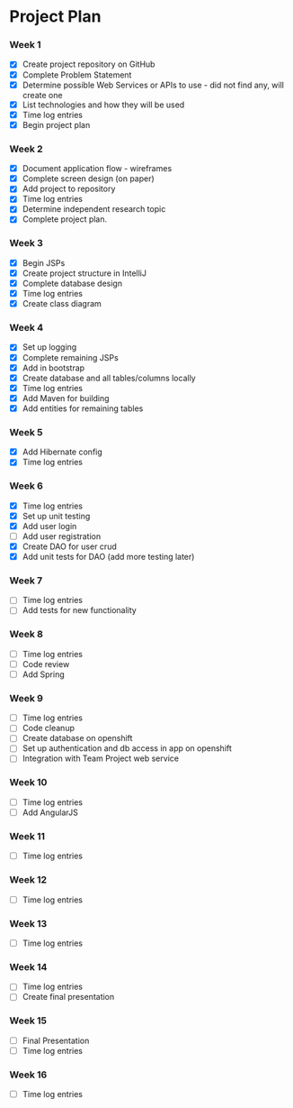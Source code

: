# Project Plan

### Week 1
- [X] Create project repository on GitHub
- [X] Complete Problem Statement
- [X] Determine possible Web Services or APIs to use - did not find any, will create one
- [X] List technologies and how they will be used
- [X] Time log entries
- [X] Begin project plan

### Week 2
- [X] Document application flow - wireframes
- [X] Complete screen design (on paper)
- [X] Add project to repository
- [X] Time log entries
- [X] Determine independent research topic
- [X] Complete project plan.

### Week 3
- [X] Begin JSPs
- [X] Create project structure in IntelliJ
- [X] Complete database design
- [X] Time log entries
- [X] Create class diagram

### Week 4
- [X] Set up logging
- [X] Complete remaining JSPs
- [X] Add in bootstrap
- [X] Create database and all tables/columns locally
- [X] Time log entries
- [X] Add Maven for building
- [X] Add entities for remaining tables

### Week 5
- [X] Add Hibernate config
- [X] Time log entries

### Week 6
- [X] Time log entries
- [X] Set up unit testing
- [X] Add user login  
- [ ] Add user registration
- [X] Create DAO for user crud
- [X] Add unit tests for DAO (add more testing later)

### Week 7
- [ ] Time log entries
- [ ] Add tests for new functionality

### Week 8
- [ ] Time log entries
- [ ] Code review
- [ ] Add Spring

### Week 9
- [ ] Time log entries
- [ ] Code cleanup
- [ ] Create database on openshift
- [ ] Set up authentication and db access in app on openshift
- [ ] Integration with Team Project web service

### Week 10
- [ ] Time log entries
- [ ] Add AngularJS

### Week 11
- [ ] Time log entries

### Week 12
- [ ] Time log entries

### Week 13
- [ ] Time log entries

### Week 14
- [ ] Time log entries
- [ ] Create final presentation

### Week 15
- [ ] Final Presentation
- [ ] Time log entries

### Week 16
- [ ] Time log entries








